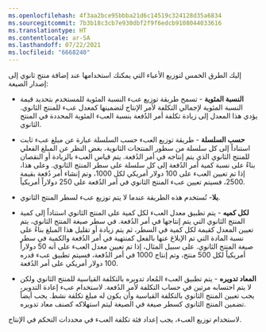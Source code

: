 ```yaml
---
ms.openlocfilehash: 4f3aa2bce95bbba21d6c14519c324128d35a6834
ms.sourcegitcommit: 7b3b18c3cb7e930dbf2f9f6edcb9108044033616
ms.translationtype: HT
ms.contentlocale: ar-SA
ms.lasthandoff: 07/22/2021
ms.locfileid: "6668240"
---
```

إليك الطرق الخمس لتوزيع الأعباء التي يمكنك استخدامها عند إضافة منتج ثانوي إلى إصدار الصيغة:

-   **النسبة المئوية** - تسمح طريقة توزيع عبء النسبة المئوية للمستخدم بتحديد قيمة النسبة المئوية لإجمالي التكلفة لأمر الإنتاج لتضمينها كمعدل عبء للمنتج الثانوي. يؤدي هذا المعدل إلى زيادة تكلفة أمر الدُفعة بنسبة العبء المئوية المحددة في المنتج الثانوي.

-   **حسب السلسلة** - طريقة توزيع العبء حسب السلسلة عبارة عن مبلغ عبء ثابت استناداً إلى كل سلسلة من سطور المنتجات الثانوية، بغض النظر عن المبلغ الفعلي للمنتج الثانوي الذي يتم إنتاجه في أمر الدُفعة. يتم قياس العبء بالزيادة أو النقصان بناءً على نسبة كمية أمر الدُفعة إلى كل سلسلة على سطر المنتج الثانوي. وعلى هذا، إذا تم تعيين العبء على 100 دولار أمريكي لكل 1000، وتم إنشاء أمر دُفعة بقيمة 2500، فسيتم تعيين عبء المنتج الثانوي في أمر الدُفعة على 250 دولاراً أمريكياً.

-   **بلا**- تُستخدم هذه الطريقة عندما لا يتم توزيع عبء لسطر المنتج الثانوي.

-   **لكل كميه** - يتم تطبيق معدل العبء لكل كمية على المنتج الثانوي استناداً إلى كمية المنتج الثانوي التي يتم إنتاجها في أمر الدُفعة. في سطر صيغة المنتج الثانوي، يتم تعيين المعدل كقيمة لكل كمية في السطر، ثم يتم زيادة أو تقليل هذا المبلغ بناءً على نسبة المادة التي تم الإبلاغ عنها بالفعل كمنتهية في أمر الدُفعة والكمية في سطر صيغة المنتج الثانوي.
    على سبيل المثال، إذا تم تعيين معدل العبء على أنه 50 دولاراً أمريكياً لكل 500 منتج، وتم إنتاج 1000 في أمر الدُفعة، فسيتم تطبيق عبء قدره 100 دولار أمريكي على أمر الدُفعة.

-   **المعاد تدويره** - يتم تطبيق العبء المُعاد تدويره بالتكلفة القياسية للمنتج الثانوي ولكن لا يتم احتسابه مرتين في حساب التكلفة لأمر الدُفعة. لاستخدام عبء إعادة التدوير، يجب تعيين المنتج الثانوي بالتكلفة القياسية وأن يكون له مبلغ تكلفة نشط. يجب أيضاً تضمين المنتج الثانوي كسطر صيغة في الصيغة ليتم استهلاكه كصنف معاد تدويره.

لاستخدام توزيع العبء، يجب إعداد فئة تكلفة العبء في محددات التحكم في الإنتاج.
